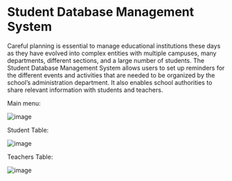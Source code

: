 # Student Database Management System
Careful planning is essential to manage educational institutions these days as they have evolved into complex entities with multiple campuses, many departments, different sections, and a large number of students.
The Student Database Management System allows users to set up reminders for the different events and activities that are needed to be organized by the school’s administration department. 
It also enables school authorities to share relevant information with students and teachers.

Main menu:

![image](https://github.com/naundhini27/DBMS_project/assets/75233111/61bd20d6-dae7-4f51-96fe-740de438551f)

Student Table:

![image](https://github.com/naundhini27/DBMS_project/assets/75233111/13257ff2-100e-491f-bfdc-a51679920060)

Teachers Table:

![image](https://github.com/naundhini27/DBMS_project/assets/75233111/06bbd2ab-e865-4ddb-9008-6ca10dfd4d71)
